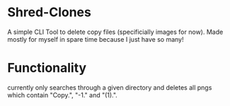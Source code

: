 # Shred-Clones

A simple CLI Tool to delete copy files (specificially images for now).
Made mostly for myself in spare time because I just have so many!

# Functionality
currently only searches through a given directory and deletes all pngs which contain "Copy.", "-1." and "(1).".
